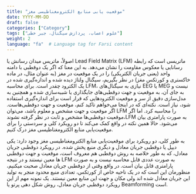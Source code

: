 ```yaml
---
title: "موقعیت یابی منابع الکترومغناطیسی مغز"
date: YYYY-MM-DD
draft: false
categories: ["Category"]
tags: ["علوم اعصاب، پردازش سیگنال، جبر خطی"]
weight: 2
language: "fa"  # Language tag for Farsi content
---
```

اصولاً، ماتریس میدان رسانش یا Lead Field Matrix (LFM) ماتریسی است که رابطه رسانایی یا معکوس مقاومت را نشان می‌دهد. به این معنا که اگر یک دوقطبی با دامنه واحد (یعنی جریان الکتریکی) را در یک موقعیت در مغز (به عنوان مثال، در ماده خاکستری و کورتکس مغز) در نظر بگیریم، سیگنال ولتاژ دیده شده و اندازه‌گیری شده در یک الکترود چقدر است. برای محاسبه LFM، نیازی به سیگنال‌های EEG یا MEG نیست و به جای آن، به موقعیت و جهت دوقطبی‌های جایگذاری یا شبیه‌سازی شده و همچنین به مدل‌سازی دقیق از سر و موقعیت الکترودهایی که قرار است برای اندازه‌گیری استفاده شود، نیاز است. نکته‌ای که در اینجا می‌خواهم تاکید کنم، موقعیت و جهت دوقطبی‌هاست. اگر موقعیت و جهت مشخص و معلوم باشد، می‌توان LFM را محاسبه کرد. اما اگر موقعیت دوقطبی‌ها مشخص و ثابت در نظر گرفته نشوند،LFM به صورت پارامتری بیان می‌شود. حالا همین نکته در واقع کمک می‌کند تا دو رویکرد کلی و سردستی را برای موقعیت‌یابی منابع الکترومغناطیسی مغز درک کنیم.

به طور کلی، دو رویکرد برای موقعیت‌یابی منابع الکترومغناطیسی مغز وجود دارد: یکی دیپل یا دوقطبی جریان معادل و دیگری منبع پخش شده. در رویکرد دوقطبی جریان معادل، که به طور خلاصه به روش دوقطبی هم معروف است، موقعیت و جهت دوقطبی ها معین نیستند و در نتیجه LFM به صورت عددی قابل محاسبه نیست و به صورت پارامتری قابل بیان است. در واقع وقتی از دوقطبی جریان معادل صحبت میکنیم،  منظورمان این است که در یک ناحیه خاص از کورتکس، تعدادی منبع محدود منجر به تولید این جریان معادل شده اند ولی مکان و جهت این منابع معین نیستند. یک نمونه مهم از این رویکرد دوقظبی جریان معادل، روش شکل دهی پرتو یا Beamforming است.  